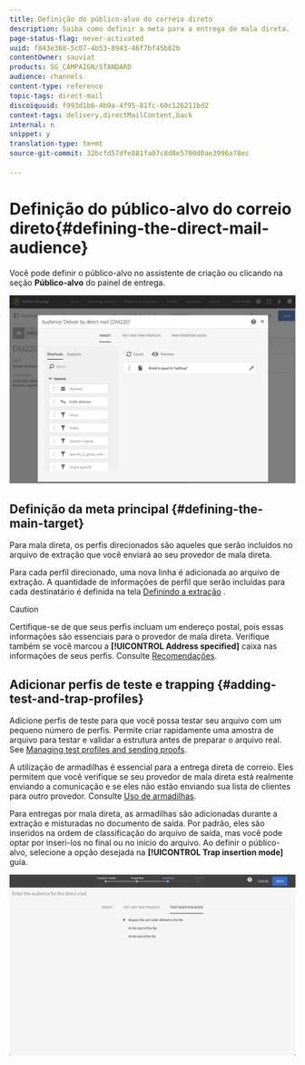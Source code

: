 ```yaml
---
title: Definição do público-alvo do correio direto
description: Saiba como definir a meta para a entrega de mala direta.
page-status-flag: never-activated
uuid: f843e368-5c07-4b53-8943-46f7bf45b62b
contentOwner: sauviat
products: SG_CAMPAIGN/STANDARD
audience: channels
content-type: reference
topic-tags: direct-mail
discoiquuid: f993d1b6-4b9a-4f95-81fc-60c126211bd2
context-tags: delivery,directMailContent,back
internal: n
snippet: y
translation-type: tm+mt
source-git-commit: 32bcfd57dfe881fa07c8d8e5700d0ae3996a78ec

---
```



# Definição do público-alvo do correio direto{#defining-the-direct-mail-audience}

Você pode definir o público-alvo no assistente de criação ou clicando na seção **Público-alvo** do painel de entrega.

![](assets/direct_mail_15.png)

## Definição da meta principal {#defining-the-main-target}

Para mala direta, os perfis direcionados são aqueles que serão incluídos no arquivo de extração que você enviará ao seu provedor de mala direta.

Para cada perfil direcionado, uma nova linha é adicionada ao arquivo de extração. A quantidade de informações de perfil que serão incluídas para cada destinatário é definida na tela [Definindo a extração](../../channels/using/defining-the-direct-mail-content.md#defining-the-extraction) .

>[!CAUTION]
>
>Certifique-se de que seus perfis incluam um endereço postal, pois essas informações são essenciais para o provedor de mala direta. Verifique também se você marcou a **[!UICONTROL Address specified]** caixa nas informações de seus perfis. Consulte [Recomendações](../../channels/using/about-direct-mail.md#recommendations).

## Adicionar perfis de teste e trapping {#adding-test-and-trap-profiles}

Adicione perfis de teste para que você possa testar seu arquivo com um pequeno número de perfis. Permite criar rapidamente uma amostra de arquivo para testar e validar a estrutura antes de preparar o arquivo real. See [Managing test profiles and sending proofs](../../sending/using/managing-test-profiles-and-sending-proofs.md).

A utilização de armadilhas é essencial para a entrega direta de correio. Eles permitem que você verifique se seu provedor de mala direta está realmente enviando a comunicação e se eles não estão enviando sua lista de clientes para outro provedor. Consulte [Uso de armadilhas](../../sending/using/managing-test-profiles-and-sending-proofs.md#using-traps).

Para entregas por mala direta, as armadilhas são adicionadas durante a extração e misturadas no documento de saída. Por padrão, eles são inseridos na ordem de classificação do arquivo de saída, mas você pode optar por inseri-los no final ou no início do arquivo. Ao definir o público-alvo, selecione a opção desejada na **[!UICONTROL Trap insertion mode]** guia.

![](assets/direct_mail_trap_insertion_mode.png)

